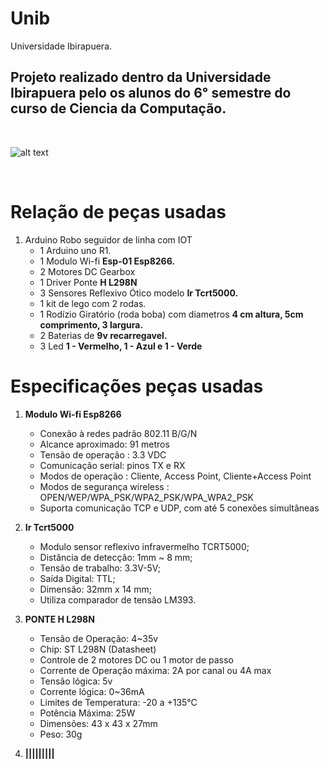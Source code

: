 # Unib
Universidade Ibirapuera.

<h2>Projeto realizado dentro da Universidade Ibirapuera pelo os alunos do 6° semestre do curso de Ciencia da Computação.</h2>
<br/>

![alt text](https://i.ibb.co/WphkYdK/carrinho-Arduino.jpg)

<br/>
	
#	Relação de peças usadas
1.	Arduino Robo seguidor de linha com IOT
	- 1 Arduino uno R1.
	- 1 Modulo Wi-fi **Esp-01 Esp8266.**
	- 2 Motores DC Gearbox
	- 1 Driver Ponte **H L298N**
	- 3 Sensores Reflexivo Ótico modelo **Ir Tcrt5000.**
	- 1 kit de lego com 2 rodas.
	- 1 Rodízio Giratório (roda boba) com diametros **4 cm altura, 5cm comprimento, 3 largura.**
	- 2 Baterias de **9v recarregavel.**
	- 3 Led **1 - Vermelho, 1 - Azul e 1 - Verde**
	
#	Especificações peças usadas
1. 	**Modulo Wi-fi Esp8266**
	- Conexão à redes padrão 802.11 B/G/N
	- Alcance aproximado: 91 metros
	- Tensão de operação : 3.3 VDC
	- Comunicação serial: pinos TX e RX
	- Modos de operação : Cliente, Access Point, Cliente+Access Point
	- Modos de segurança wireless : OPEN/WEP/WPA_PSK/WPA2_PSK/WPA_WPA2_PSK
	- Suporta comunicação TCP e UDP, com até 5 conexões simultâneas

2.	**Ir Tcrt5000**
	- Modulo sensor reflexivo infravermelho TCRT5000;
	- Distância de detecção: 1mm ~ 8 mm;
	- Tensão de trabalho: 3.3V-5V;
	- Saída Digital: TTL;
	- Dimensão: 32mm x 14 mm;
	- Utiliza comparador de tensão LM393.

3.	**PONTE H L298N**
	- Tensão de Operação: 4~35v
	- Chip: ST L298N (Datasheet)
	- Controle de 2 motores DC ou 1 motor de passo
	- Corrente de Operação máxima: 2A por canal ou 4A max
	- Tensão lógica: 5v
	- Corrente lógica: 0~36mA
	- Limites de Temperatura: -20 a +135°C
	- Potência Máxima: 25W
	- Dimensões: 43 x 43 x 27mm
	- Peso: 30g

4.	**|||||||||**
   
   
   
   
   
   
   
   
   
   
   
   
   
   

   
   
   
   
   
   
   
   
   
   
   
   
   
   
   
   
   
   
   
   
   
   
   
   
   
   
   